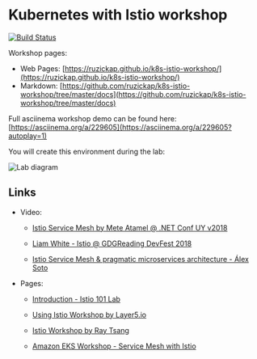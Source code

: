 # Kubernetes with Istio workshop

[![Build Status](https://travis-ci.com/ruzickap/k8s-istio-workshop.svg?branch=master)](https://travis-ci.com/ruzickap/k8s-istio-workshop)

Workshop pages:

* Web Pages: [https://ruzickap.github.io/k8s-istio-workshop/](https://ruzickap.github.io/k8s-istio-workshop/)
* Markdown: [https://github.com/ruzickap/k8s-istio-workshop/tree/master/docs](https://github.com/ruzickap/k8s-istio-workshop/tree/master/docs)

Full asciinema workshop demo can be found here: [https://asciinema.org/a/229605](https://asciinema.org/a/229605?autoplay=1)

You will create this environment during the lab:

![Lab diagram](https://raw.githubusercontent.com/ruzickap/k8s-istio-workshop/master/docs/lab-02/kubeadm_diagram.png "Lab diagram")

## Links

* Video:

  * [Istio Service Mesh by Mete Atamel @ .NET Conf UY v2018](https://www.youtube.com/watch?v=sh0F7FMFVSI)

  * [Liam White - Istio @ GDGReading DevFest 2018](https://www.youtube.com/watch?v=RVScqW8_liw)

  * [Istio Service Mesh & pragmatic microservices architecture - Álex Soto](https://www.youtube.com/watch?v=OAW5rbttic0)

* Pages:

  * [Introduction - Istio 101 Lab](https://istio101.gitbook.io/lab/workshop/)

  * [Using Istio Workshop by Layer5.io](https://github.com/leecalcote/istio-service-mesh-workshop)

  * [Istio Workshop by Ray Tsang](https://github.com/retroryan/istio-workshop)

  * [Amazon EKS Workshop - Service Mesh with Istio](https://eksworkshop.com/servicemesh/)
